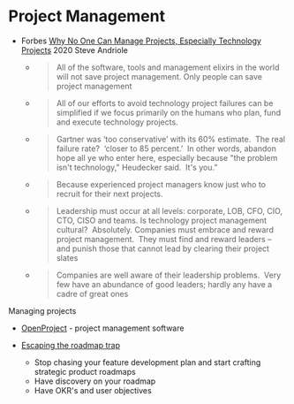 Project Management
==================

* Forbes [Why No One Can Manage Projects, Especially Technology Projects](https://www.forbes.com/sites/steveandriole/2020/12/01/why-no-one-can-manage-projects-especially-technology-projects/) 2020 Steve Andriole
    * > All of the software, tools and management elixirs in the world will not save project management. 
      > Only people can save project management
    * > All of our efforts to avoid technology project failures can be simplified if we focus primarily on the humans who plan, fund and execute technology projects.
    * > Gartner was ‘too conservative’ with its 60% estimate.  The real failure rate?  ‘closer to 85 percent.’  In other words, abandon hope all ye who enter here, especially because "the problem isn't technology," Heudecker said.  It's you.”
    * > Because experienced project managers know just who to recruit for their next projects.
    * > Leadership must occur at all levels: corporate, LOB, CFO, CIO, CTO, CISO and teams. Is technology project management cultural?  Absolutely. Companies must embrace and reward project management.  They must find and reward leaders – and punish those that cannot lead by clearing their project slates
    * > Companies are well aware of their leadership problems.  Very few have an abundance of good leaders; hardly any have a cadre of great ones

Managing projects
* [OpenProject](https://www.openproject.org/) - project management software


* [Escaping the roadmap trap](https://productcrunch.substack.com/p/escaping-the-roadmap-trap)
  * Stop chasing your feature development plan and start crafting strategic product roadmaps
  * Have discovery on your roadmap
  * Have OKR's and user objectives
